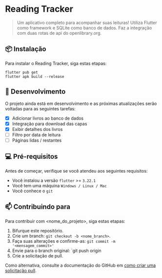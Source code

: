 # Reading Tracker

> Um aplicativo completo para acompanhar suas leituras! Utiliza Flutter como framework e SQLite como banco de dados.
> Faz a integração com duas rotas de api do openlibrary.org.

## 📦 Instalação

Para instalar o Reading Tracker, siga estas etapas:

```
flutter pub get
flutter apk build --release
```

## 📌 Desenvolvimento

O projeto ainda está em desenvolvimento e as próximas atualizações serão voltadas para as seguintes tarefas:

- [x] Adicionar livros ao banco de dados
- [x] Integração para download das capas
- [x] Exibir detalhes dos livros
- [ ] Filtro por data de leitura
- [ ] Páginas lidas / restantes

## 💻 Pré-requisitos

Antes de começar, verifique se você atendeu aos seguintes requisitos:

- Você instalou a versão `flutter` >= `3.22.1`
- Você tem uma máquina `Windows / Linux / Mac`
- Você conhece o `git`

## 📫 Contribuindo para <readingtracker>

Para contribuir com <nome_do_projeto>, siga estas etapas:

1. Bifurque este repositório.
2. Crie um branch: `git checkout -b <nome_branch>`.
3. Faça suas alterações e confirme-as: `git commit -m '<mensagem_commit>'`
4. Envie para o branch original: `git push origin <readingtracker>
5. Crie a solicitação de pull.

Como alternativa, consulte a documentação do GitHub em [como criar uma solicitação pull](https://help.github.com/en/github/collaborating-with-issues-and-pull-requests/creating-a-pull-request).
